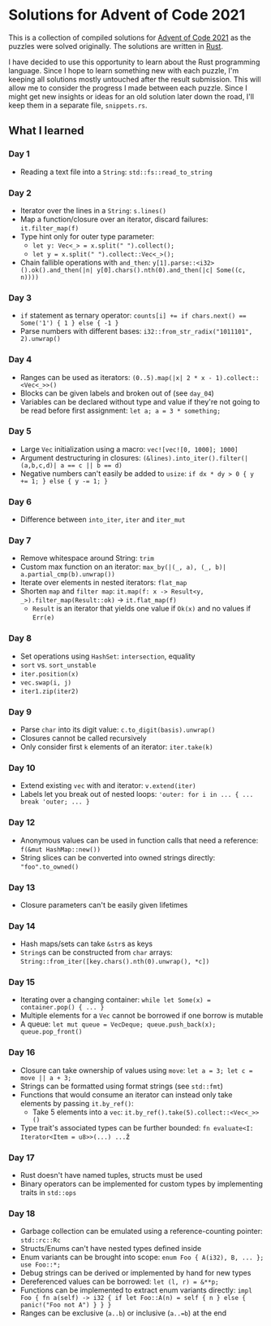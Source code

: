 # Solutions for Advent of Code 2021

This is a collection of compiled solutions for [Advent of Code 2021](https://adventofcode.com/) as the puzzles were solved originally.
The solutions are written in [Rust](https://www.rust-lang.org/).

I have decided to use this opportunity to learn about the Rust programming language.
Since I hope to learn something new with each puzzle, I'm keeping all solutions mostly untouched after the result submission.
This will allow me to consider the progress I made between each puzzle.
Since I might get new insights or ideas for an old solution later down the road, I'll keep them in a separate file, `snippets.rs`.

## What I learned

### Day 1
- Reading a text file into a `String`: `std::fs::read_to_string`

### Day 2
- Iterator over the lines in a `String`: `s.lines()`
- Map a function/closure over an iterator, discard failures: `it.filter_map(f)`
- Type hint only for outer type parameter:
  - `let y: Vec<_> = x.split(" ").collect();`
  - `let y = x.split(" ").collect::Vec<_>();`
- Chain fallible operations with `and_then`:
  `y[1].parse::<i32>().ok().and_then(|n| y[0].chars().nth(0).and_then(|c| Some((c, n))))`

### Day 3
- `if` statement as ternary operator:
  `counts[i] += if chars.next() == Some('1') { 1 } else { -1 }`
- Parse numbers with different bases: `i32::from_str_radix("1011101", 2).unwrap()`

### Day 4
- Ranges can be used as iterators: `(0..5).map(|x| 2 * x - 1).collect::<Vec<_>>()`
- Blocks can be given labels and broken out of (see `day_04`)
- Variables can be declared without type and value if they're not going to be read before first assignment: `let a; a = 3 * something;`

### Day 5
- Large `Vec` initialization using a macro: `vec![vec![0, 1000]; 1000]`
- Argument destructuring in closures: `(&lines).into_iter().filter(|(a,b,c,d)| a == c || b == d)`
- Negative numbers can't easily be added to `usize`: `if dx * dy > 0 { y += 1; } else { y -= 1; }`

### Day 6
- Difference between `into_iter`, `iter` and `iter_mut`

### Day 7
- Remove whitespace around String: `trim`
- Custom max function on an iterator: `max_by(|(_, a), (_, b)| a.partial_cmp(b).unwrap())`
- Iterate over elements in nested iterators: `flat_map`
- Shorten `map` and `filter map`: `it.map(f: x -> Result<y, _>).filter_map(Result::ok)` → `it.flat_map(f)`
  - `Result` is an iterator that yields one value if `Ok(x)` and no values if `Err(e)`

### Day 8
- Set operations using `HashSet`: `intersection`, equality
- `sort` vs. `sort_unstable`
- `iter.position(x)`
- `vec.swap(i, j)`
- `iter1.zip(iter2)`

### Day 9
- Parse `char` into its digit value: `c.to_digit(basis).unwrap()`
- Closures cannot be called recursively
- Only consider first `k` elements of an iterator: `iter.take(k)`

### Day 10
- Extend existing `vec` with and iterator: `v.extend(iter)`
- Labels let you break out of nested loops: `'outer: for i in ... { ... break 'outer; ... }`

### Day 12
- Anonymous values can be used in function calls that need a reference: `f(&mut HashMap::new())`
- String slices can be converted into owned strings directly: `"foo".to_owned()`

### Day 13
- Closure parameters can't be easily given lifetimes

### Day 14
- Hash maps/sets can take `&str`s as keys
- `String`s can be constructed from `char` arrays: `String::from_iter([key.chars().nth(0).unwrap(), *c])`

### Day 15
- Iterating over a changing container: `while let Some(x) = container.pop() { ... }`
- Multiple elements for a `Vec` cannot be borrowed if one borrow is mutable
- A queue: `let mut queue = VecDeque; queue.push_back(x); queue.pop_front()`

### Day 16
- Closure can take ownership of values using `move`: `let a = 3; let c = move || a + 3;`
- Strings can be formatted using format strings (see `std::fmt`)
- Functions that would consume an iterator can instead only take elements by passing `it.by_ref()`:
  - Take 5 elements into a `vec`: `it.by_ref().take(5).collect::<Vec<_>>()`
- Type trait's associated types can be further bounded: `fn evaluate<I: Iterator<Item = u8>>(...) ...`ž

### Day 17
- Rust doesn't have named tuples, structs must be used
- Binary operators can be implemented for custom types by implementing traits in `std::ops`

### Day 18
- Garbage collection can be emulated using a reference-counting pointer: `std::rc::Rc`
- Structs/Enums can't have nested types defined inside
- Enum variants can be brought into scope: `enum Foo { A(i32), B, ... }; use Foo::*;`
- Debug strings can be derived or implemented by hand for new types
- Dereferenced values can be borrowed: `let (l, r) = &**p;`
- Functions can be implemented to extract enum variants directly: `impl Foo { fn a(self) -> i32 { if let Foo::A(n) = self { n } else { panic!("Foo not A") } } }`
- Ranges can be exclusive (`a..b`) or inclusive (`a..=b`) at the end